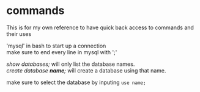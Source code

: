 # commands

This is for my own reference to have quick back access to commands and their uses

'mysql' in bash to start up a connection \
make sure to end every line in mysql with ';'

*show databases;* will only list the database names.\
*create database **name**;* will create a database using that name.

make sure to select the database by inputing `use name;`

